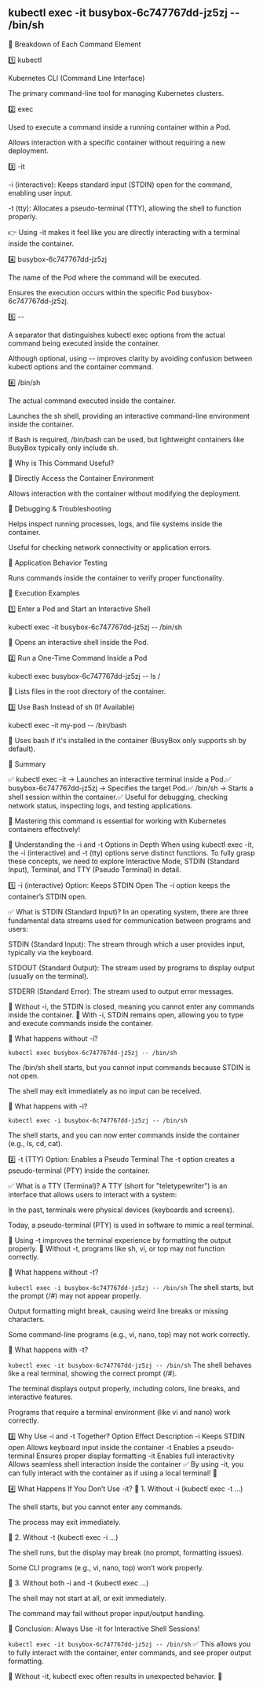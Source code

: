 ## kubectl exec -it busybox-6c747767dd-jz5zj -- /bin/sh

📌 Breakdown of Each Command Element

1️⃣ kubectl

Kubernetes CLI (Command Line Interface)

The primary command-line tool for managing Kubernetes clusters.

2️⃣ exec

Used to execute a command inside a running container within a Pod.

Allows interaction with a specific container without requiring a new deployment.

3️⃣ -it

-i (interactive): Keeps standard input (STDIN) open for the command, enabling user input.

-t (tty): Allocates a pseudo-terminal (TTY), allowing the shell to function properly.

👉 Using -it makes it feel like you are directly interacting with a terminal inside the container.

4️⃣ busybox-6c747767dd-jz5zj

The name of the Pod where the command will be executed.

Ensures the execution occurs within the specific Pod busybox-6c747767dd-jz5zj.

5️⃣ --

A separator that distinguishes kubectl exec options from the actual command being executed inside the container.

Although optional, using -- improves clarity by avoiding confusion between kubectl options and the container command.

6️⃣ /bin/sh

The actual command executed inside the container.

Launches the sh shell, providing an interactive command-line environment inside the container.

If Bash is required, /bin/bash can be used, but lightweight containers like BusyBox typically only include sh.

📌 Why is This Command Useful?

🔹 Directly Access the Container Environment

Allows interaction with the container without modifying the deployment.

🔹 Debugging & Troubleshooting

Helps inspect running processes, logs, and file systems inside the container.

Useful for checking network connectivity or application errors.

🔹 Application Behavior Testing

Runs commands inside the container to verify proper functionality.

📌 Execution Examples

1️⃣ Enter a Pod and Start an Interactive Shell

kubectl exec -it busybox-6c747767dd-jz5zj -- /bin/sh

🔹 Opens an interactive shell inside the Pod.

2️⃣ Run a One-Time Command Inside a Pod

kubectl exec busybox-6c747767dd-jz5zj -- ls /

🔹 Lists files in the root directory of the container.

3️⃣ Use Bash Instead of sh (If Available)

kubectl exec -it my-pod -- /bin/bash

🔹 Uses bash if it's installed in the container (BusyBox only supports sh by default).

📌 Summary

✅ kubectl exec -it → Launches an interactive terminal inside a Pod.✅ busybox-6c747767dd-jz5zj → Specifies the target Pod.✅ /bin/sh → Starts a shell session within the container.✅ Useful for debugging, checking network status, inspecting logs, and testing applications.

🚀 Mastering this command is essential for working with Kubernetes containers effectively!



📌 Understanding the -i and -t Options in Depth
When using kubectl exec -it, the -i (interactive) and -t (tty) options serve distinct functions. To fully grasp these concepts, we need to explore Interactive Mode, STDIN (Standard Input), Terminal, and TTY (Pseudo Terminal) in detail.

1️⃣ -i (interactive) Option: Keeps STDIN Open
The -i option keeps the container’s STDIN open.

✅ What is STDIN (Standard Input)?
In an operating system, there are three fundamental data streams used for communication between programs and users:

STDIN (Standard Input): The stream through which a user provides input, typically via the keyboard.

STDOUT (Standard Output): The stream used by programs to display output (usually on the terminal).

STDERR (Standard Error): The stream used to output error messages.

📌 Without -i, the STDIN is closed, meaning you cannot enter any commands inside the container.
📌 With -i, STDIN remains open, allowing you to type and execute commands inside the container.

🔹 What happens without -i?

``kubectl exec busybox-6c747767dd-jz5zj -- /bin/sh``

The /bin/sh shell starts, but you cannot input commands because STDIN is not open.

The shell may exit immediately as no input can be received.

🔹 What happens with -i?


``kubectl exec -i busybox-6c747767dd-jz5zj -- /bin/sh``

The shell starts, and you can now enter commands inside the container (e.g., ls, cd, cat).

2️⃣ -t (TTY) Option: Enables a Pseudo Terminal
The -t option creates a pseudo-terminal (PTY) inside the container.

✅ What is a TTY (Terminal)?
A TTY (short for "teletypewriter") is an interface that allows users to interact with a system:

In the past, terminals were physical devices (keyboards and screens).

Today, a pseudo-terminal (PTY) is used in software to mimic a real terminal.

📌 Using -t improves the terminal experience by formatting the output properly.
📌 Without -t, programs like sh, vi, or top may not function correctly.

🔹 What happens without -t?

``kubectl exec -i busybox-6c747767dd-jz5zj -- /bin/sh``
The shell starts, but the prompt (/#) may not appear properly.

Output formatting might break, causing weird line breaks or missing characters.

Some command-line programs (e.g., vi, nano, top) may not work correctly.

🔹 What happens with -t?

``kubectl exec -it busybox-6c747767dd-jz5zj -- /bin/sh``
The shell behaves like a real terminal, showing the correct prompt (/#).

The terminal displays output properly, including colors, line breaks, and interactive features.

Programs that require a terminal environment (like vi and nano) work correctly.

3️⃣ Why Use -i and -t Together?
Option	Effect	Description
-i	Keeps STDIN open	Allows keyboard input inside the container
-t	Enables a pseudo-terminal	Ensures proper display formatting
-it	Enables full interactivity	Allows seamless shell interaction inside the container
✅ By using -it, you can fully interact with the container as if using a local terminal! 🚀

4️⃣ What Happens If You Don’t Use -it?
🚨 1. Without -i (kubectl exec -t ...)

The shell starts, but you cannot enter any commands.

The process may exit immediately.

🚨 2. Without -t (kubectl exec -i ...)

The shell runs, but the display may break (no prompt, formatting issues).

Some CLI programs (e.g., vi, nano, top) won’t work properly.

🚨 3. Without both -i and -t (kubectl exec ...)

The shell may not start at all, or exit immediately.

The command may fail without proper input/output handling.

📌 Conclusion: Always Use -it for Interactive Shell Sessions!

``kubectl exec -it busybox-6c747767dd-jz5zj -- /bin/sh``
✅ This allows you to fully interact with the container, enter commands, and see proper output formatting.

📌 Without -it, kubectl exec often results in unexpected behavior. 🚀
